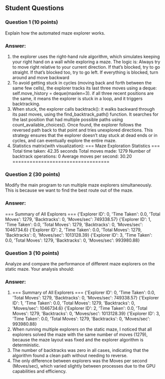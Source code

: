
## Student Questions

### Question 1 (10 points)
Explain how the automated maze explorer works.
### Answer:
1) the explorer uses the right-hand rule algorithm, which simulates keeping your right hand on a wall while exploring a maze. The logic is:
   Always try to move right relative to your current direction.
If that’s blocked, try to go straight.
If that’s blocked too, try to go left.
If everything is blocked, turn around and move backward
2)  To avoid getting stuck in cycles (moving back and forth between the same few cells), the explorer tracks its last three moves using a deque: self.move_history = deque(maxlen=3). if all three recent positions are the same, it means the explorer is stuck in a loop, and it triggers backtracking.
3) When stuck, the explorer calls backtrack():
   it walks backward through its past moves, using the find_backtrack_path() function.
   It searches for the last position that had multiple possible paths using count_available_choices().
   Once found, the explorer follows the reversed path back to that point and tries unexplored directions.
   This strategy ensures that the explorer doesn’t stay stuck at dead ends or in cycles, and can eventually explore the entire maze.
4) Statistics matrix(with visualization):
=== Maze Exploration Statistics ===
Total time taken: 42.35 seconds
Total moves made: 1279
Number of backtrack operations: 0
Average moves per second: 30.20
==================================

### Question 2 (30 points)
Modify the main program to run multiple maze explorers simultaneously. This is because we want to find the best route out of the maze.
### Answer:
=== Summary of All Explorers ===
{'Explorer ID': 0, 'Time Taken': 0.0, 'Total Moves': 1279, 'Backtracks': 0, 'Moves/sec': 749338.57}
{'Explorer ID': 1, 'Time Taken': 0.0, 'Total Moves': 1279, 'Backtracks': 0, 'Moves/sec': 1046734.6}
{'Explorer ID': 2, 'Time Taken': 0.0, 'Total Moves': 1279, 'Backtracks': 0, 'Moves/sec': 1013128.39}
{'Explorer ID': 3, 'Time Taken': 0.0, 'Total Moves': 1279, 'Backtracks': 0, 'Moves/sec': 993980.88}

### Question 3 (10 points)
Analyze and compare the performance of different maze explorers on the static maze. Your analysis should:
### Answer:
1) === Summary of All Explorers ===
{'Explorer ID': 0, 'Time Taken': 0.0, 'Total Moves': 1279, 'Backtracks': 0, 'Moves/sec': 749338.57}
{'Explorer ID': 1, 'Time Taken': 0.0, 'Total Moves': 1279, 'Backtracks': 0, 'Moves/sec': 1046734.6}
{'Explorer ID': 2, 'Time Taken': 0.0, 'Total Moves': 1279, 'Backtracks': 0, 'Moves/sec': 1013128.39}
{'Explorer ID': 3, 'Time Taken': 0.0, 'Total Moves': 1279, 'Backtracks': 0, 'Moves/sec': 993980.88}
2) When running multiple explorers on the static maze, I noticed that all explorers solved the maze with the same number of moves (1279), because the maze layout was fixed and the explorer algorithm is deterministic.
3) The number of backtracks was zero in all cases, indicating that the algorithm found a clean path without needing to reverse.
4) The only difference between explorers was the Moves per second (Moves/sec), which varied slightly between processes due to the GPU capabilities and efficiency.
   
















